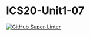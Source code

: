 # ICS20-Unit1-07
[![GitHub Super-Linter](https://github.com/ninaKroft/ICS20-Unit1-07/workflows/Lint%20Code%20Base/badge.svg)](https://github.com/marketplace/actions/super-linter)
